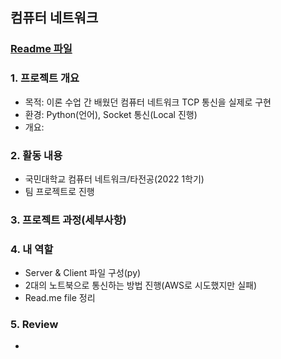 ## 컴퓨터 네트워크

### [Readme 파일]()

### 1. 프로젝트 개요
- 목적: 이론 수업 간 배웠던 컴퓨터 네트워크 TCP 통신을 실제로 구현
- 환경: Python(언어), Socket 통신(Local 진행)
- 개요: 

### 2. 활동 내용 
- 국민대학교 컴퓨터 네트워크/타전공(2022 1학기) 
- 팀 프로젝트로 진행 

### 3. 프로젝트 과정(세부사항)



### 4. 내 역할
- Server & Client 파일 구성(py)
- 2대의 노트북으로 통신하는 방법 진행(AWS로 시도했지만 실패)
- Read.me file 정리

### 5. Review  
- 
